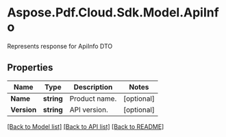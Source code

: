 ﻿# Aspose.Pdf.Cloud.Sdk.Model.ApiInfo
Represents response for ApiInfo  DTO

## Properties

Name | Type | Description | Notes
------------ | ------------- | ------------- | -------------
**Name** | **string** | Product name. | [optional] 
**Version** | **string** | API version. | [optional] 

[[Back to Model list]](../README.md#documentation-for-models) [[Back to API list]](../README.md#documentation-for-api-endpoints) [[Back to README]](../README.md)

